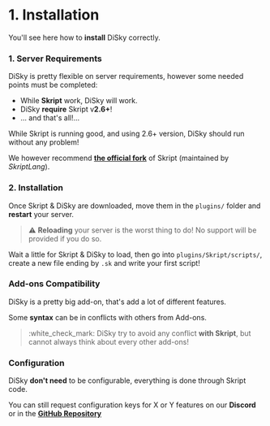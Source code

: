 # 1. Installation

You'll see here how to **install** DiSky correctly.

### 1. Server Requirements

DiSky is pretty flexible on server requirements, however some needed points must be completed:

* While **Skript** work, DiSky will work.
* DiSky **require** Skript v**2.6+**!
* ... and that's all!...

While Skript is running good, and using 2.6+ version, DiSky should run without any problem!

We however recommend [**the official fork**](https://github.com/SkriptLang/Skript/releases/latest) of Skript (maintained by _SkriptLang_).

### 2. Installation

Once Skript & DiSky are downloaded, move them in the `plugins/` folder and **restart** your server.

> :warning: **Reloading** your server is the worst thing to do! No support will be provided if you do so.

Wait a little for Skript & DiSky to load, then go into `plugins/Skript/scripts/`, create a new file ending by `.sk` and write your first script!

### Add-ons Compatibility

DiSky is a pretty big add-on, that's add a lot of different features.

Some **syntax** can be in conflicts with others from Add-ons.

> :white\_check\_mark: DiSky try to avoid any conflict **with Skript**, but cannot always think about every other add-ons!

### Configuration

DiSky **don't need** to be configurable, everything is done through Skript code.

You can still request configuration keys for X or Y features on our **Discord** or in the [**GitHub Repository**](https://github.com/DiSkyOrg/DiSky)
